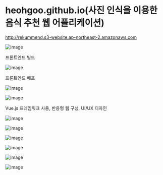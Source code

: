# heohgoo.github.io(사진 인식을 이용한 음식 추천 웹 어플리케이션)


http://rekummend.s3-website.ap-northeast-2.amazonaws.com

![image](https://user-images.githubusercontent.com/95553132/212217703-fe548a99-f2ac-4bf4-8a3c-c0b87e189ee9.png)

프론트엔드 빌드


![image](https://github.com/heohgoo/heohgoo.github.io/assets/95553132/54ecd495-cea7-4896-b771-e2b4b9c41197)


프론트엔드 배포



![image](https://images.velog.io/images/tmdejr1117/post/6a89fedf-0be5-49ca-8a5b-ba0d89d65e8f/github_pages_logo.jpg)

![image](https://vercel.com/_next/image?url=https%3A%2F%2Fimages.ctfassets.net%2Fe5382hct74si%2F24ta7DT27HcvU9g4pHOBFx%2Fdfc9993c36e16a7af779c28e8962d13f%2FFrame_1__1_.png&w=3840&q=75&dpl=dpl_EBJrE1a1KUVhZ1NDBZvXpTWgGbGn)


Vue.js 프레임워크 사용, 반응형 웹 구성, UI/UX 디자인


![image](https://user-images.githubusercontent.com/95553132/212215384-8680e59f-d066-4072-be40-e4791b696321.png)


![image](https://user-images.githubusercontent.com/95553132/212217744-165128bc-f34b-48fb-8138-6a47602d7798.png)


![image](https://user-images.githubusercontent.com/95553132/212217764-097e1e53-3c6d-46f1-a03a-80fb2d0e2054.png)


![image](https://user-images.githubusercontent.com/95553132/212217784-6781826a-7992-4bb3-8c7b-b89dc1ba21e0.png)


![image](https://user-images.githubusercontent.com/95553132/212217808-7b763b58-2169-4456-b88e-9f7c78d39dae.png)


![image](https://user-images.githubusercontent.com/95553132/212217818-a365a277-48d7-4b4e-bee8-811bb4c143f8.png)
